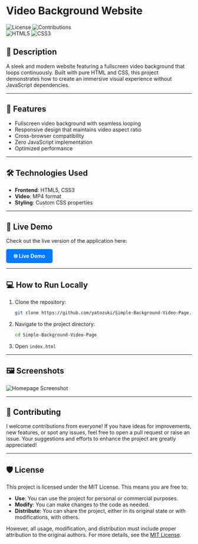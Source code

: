 # Video Background Website
![License](https://img.shields.io/badge/license-MIT-blue.svg)
![Contributions](https://img.shields.io/badge/contributions-welcome-brightgreen) <br>
![HTML5](https://img.shields.io/badge/html5-%23E34F26.svg?&style=for-the-badge&logo=html5&logoColor=white)
![CSS3](https://img.shields.io/badge/css3-%231572B6.svg?&style=for-the-badge&logo=css3&logoColor=white)

## 📝 Description
A sleek and modern website featuring a fullscreen video background that loops continuously. Built with pure HTML and CSS, this project demonstrates how to create an immersive visual experience without JavaScript dependencies.

---
## 🚀 Features
- Fullscreen video background with seamless looping
- Responsive design that maintains video aspect ratio
- Cross-browser compatibility
- Zero JavaScript implementation
- Optimized performance

---
## 🛠️ Technologies Used
- **Frontend**: HTML5, CSS3
- **Video**: MP4 format
- **Styling**: Custom CSS properties

---
## 🔗 Live Demo
Check out the live version of the application here: 

<a href="https://yatozuki.github.io/Simple-Background-Video-Page/" style="display: inline-block; padding: 10px 20px; color: white; background-color: #007BFF; text-decoration: none; border-radius: 5px; font-weight: bold;">🌐 Live Demo</a>

---
## 💻 How to Run Locally
1. Clone the repository:
   ```bash
   git clone https://github.com/yatozuki/Simple-Background-Video-Page.git
   ```
2. Navigate to the project directory:
   ```bash
   cd Simple-Background-Video-Page
   ```
3. Open `index.html`

---
## 🖼️ Screenshots
<img src="https://i.ibb.co/5jMsL7B/Screenshot-2024-12-09-05-40-00.png" alt="Homepage Screenshot" >

---
## 🤝 Contributing
I welcome contributions from everyone! If you have ideas for improvements, new features, or spot any issues, feel free to open a pull request or raise an issue. Your suggestions and efforts to enhance the project are greatly appreciated!

---
## 🛡️ License
This project is licensed under the MIT License. This means you are free to:

- **Use**: You can use the project for personal or commercial purposes.
- **Modify**: You can make changes to the code as needed.
- **Distribute**: You can share the project, either in its original state or with modifications, with others.

However, all usage, modification, and distribution must include proper attribution to the original authors. For more details, see the [MIT License](https://opensource.org/licenses/MIT).